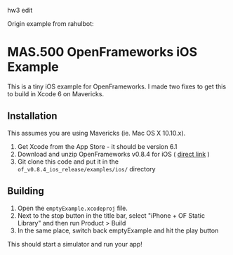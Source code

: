 
hw3 edit

Origin example from rahulbot:



MAS.500 OpenFrameworks iOS Example
==================================

This is a tiny iOS example for OpenFrameworks. I made two fixes to get this to build in Xcode 6 on Mavericks.

Installation
------------

This assumes you are using Mavericks (ie. Mac OS X 10.10.x).

1. Get Xcode from the App Store - it should be version 6.1
2. Download and unzip OpenFrameworks v0.8.4 for iOS ( [direct link](http://www.openframeworks.cc/versions/v0.8.4/of_v0.8.4_ios_release.zip) )
3. Git clone this code and put it in the `of_v0.8.4_ios_release/examples/ios/` directory

Building
--------

1. Open the `emptyExample.xcodeproj` file.
2. Next to the stop button in the title bar, select "iPhone + OF Static Library" and then run Product > Build
3. In the same place, switch back emptyExample and hit the play button

This should start a simulator and run your app!
